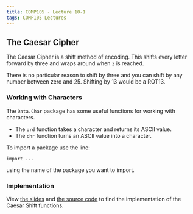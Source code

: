 ```yaml
---
title: COMP105 - Lecture 10-1
tags: COMP105 Lectures
---
```

## The Caesar Cipher
The Caesar Cipher is a shift method of encoding. This shifts every letter forward by three and wraps around when `z` is reached.

There is no particular reason to shift by three and you can shift by any number between zero and 25. Shifting by 13 would be a ROT13.

### Working with Characters
The `Data.Char` package has some useful functions for working with characters. 

* The `ord` function takes a character and returns its ASCII value.
* The `chr` function turns an ASCII value into a character.

To import a package use the line:

```
import ...
```

using the name of the package you want to import.

### Implementation

View [the slides]({{site.baseurl}}/assets/COMP105/Lectures/2020-11-02-1.pdf) and [the source code]({{site.baseurl}}/assets/COMP105/Lectures/2020-11-02.hs) to find the implementation of the Caesar Shift functions.
